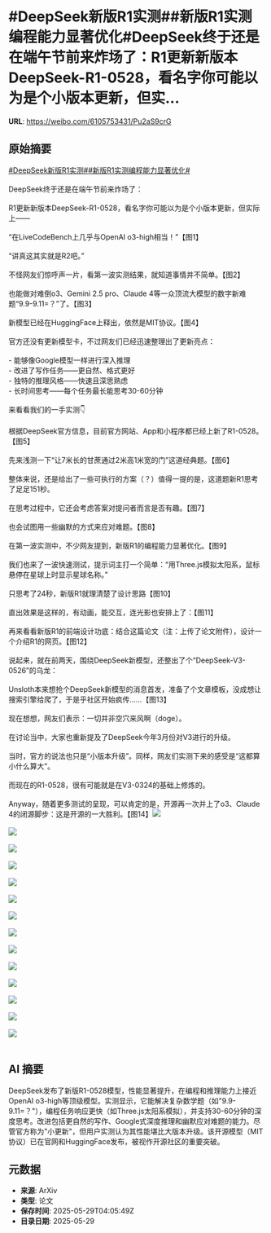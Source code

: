 # #DeepSeek新版R1实测##新版R1实测编程能力显著优化#DeepSeek终于还是在端午节前来炸场了：R1更新新版本DeepSeek-R1-0528，看名字你可能以为是个小版本更新，但实...

**URL**: https://weibo.com/6105753431/Pu2aS9crG

## 原始摘要

<a href="https://m.weibo.cn/search?containerid=231522type%3D1%26t%3D10%26q%3D%23DeepSeek%E6%96%B0%E7%89%88R1%E5%AE%9E%E6%B5%8B%23&amp;extparam=%23DeepSeek%E6%96%B0%E7%89%88R1%E5%AE%9E%E6%B5%8B%23" data-hide=""><span class="surl-text">#DeepSeek新版R1实测#</span></a><a href="https://m.weibo.cn/search?containerid=231522type%3D1%26t%3D10%26q%3D%23%E6%96%B0%E7%89%88R1%E5%AE%9E%E6%B5%8B%E7%BC%96%E7%A8%8B%E8%83%BD%E5%8A%9B%E6%98%BE%E8%91%97%E4%BC%98%E5%8C%96%23&amp;extparam=%23%E6%96%B0%E7%89%88R1%E5%AE%9E%E6%B5%8B%E7%BC%96%E7%A8%8B%E8%83%BD%E5%8A%9B%E6%98%BE%E8%91%97%E4%BC%98%E5%8C%96%23" data-hide=""><span class="surl-text">#新版R1实测编程能力显著优化#</span></a><br><br>DeepSeek终于还是在端午节前来炸场了：<br><br>R1更新新版本DeepSeek-R1-0528，看名字你可能以为是个小版本更新，但实际上——<br><br>“在LiveCodeBench上几乎与OpenAI o3-high相当！”【图1】<br><br>“讲真这其实就是R2吧。”<br><br>不怪网友们惊呼声一片，看第一波实测结果，就知道事情并不简单。【图2】<br><br>也能做对难倒o3、Gemini 2.5 pro、Claude 4等一众顶流大模型的数字新难题“9.9-9.11=？”了。【图3】<br><br>新模型已经在HuggingFace上释出，依然是MIT协议。【图4】<br><br>官方还没有更新模型卡，不过网友们已经迅速整理出了更新亮点：<br><br>- 能够像Google模型一样进行深入推理<br>- 改进了写作任务——更自然、格式更好<br>- 独特的推理风格——快速且深思熟虑<br>- 长时间思考——每个任务最长能思考30-60分钟<br><br>来看看我们的一手实测👇<br><br>根据DeepSeek官方信息，目前官方网站、App和小程序都已经上新了R1-0528。【图5】<br><br>先来浅测一下“让7米长的甘蔗通过2米高1米宽的门”这道经典题。【图6】<br><br>整体来说，还是给出了一些可执行的方案（？）值得一提的是，这道题新R1思考了足足151秒。<br><br>在思考过程中，它还会考虑答案对提问者而言是否有趣。【图7】<br><br>也会试图用一些幽默的方式来应对难题。【图8】<br><br>在第一波实测中，不少网友提到，新版R1的编程能力显著优化。【图9】<br><br>我们也来了一波快速测试，提示词主打一个简单：“用Three.js模拟太阳系，鼠标悬停在星球上时显示星球名称。”<br><br>只思考了24秒，新版R1就理清楚了设计思路【图10】<br><br>直出效果是这样的，有动画，能交互，连光影也安排上了：【图11】<br><br>再来看看新版R1的前端设计功底：结合这篇论文（注：上传了论文附件），设计一个介绍R1的网页。【图12】<br><br>说起来，就在前两天，围绕DeepSeek新模型，还整出了个“DeepSeek-V3-0526”的乌龙：<br><br>Unsloth本来想抢个DeepSeek新模型的消息首发，准备了个文章模板，没成想让搜索引擎给爬了，于是乎社区开始疯传……【图13】<br><br>现在想想，网友们表示：一切并非空穴来风啊（doge）。<br><br>在讨论当中，大家也重新提及了DeepSeek今年3月份对V3进行的升级。<br><br>当时，官方的说法也只是“小版本升级”。同样，网友们实测下来的感受是“这都算小什么算大”。<br><br>而现在的R1-0528，很有可能就是在V3-0324的基础上修炼的。<br><br>Anyway，随着更多测试的呈现，可以肯定的是，开源再一次并上了o3、Claude 4的闭源脚步：这是开源的一大胜利。【图14】<img style="" src="https://tvax4.sinaimg.cn/large/006Fd7o3gy1i1w514kwwrj30zk0p7dqu.jpg" referrerpolicy="no-referrer"><br><br><img style="" src="https://tvax3.sinaimg.cn/large/006Fd7o3gy1i1w51gd830g30u00gvkjl.gif" referrerpolicy="no-referrer"><br><br><img style="" src="https://tvax4.sinaimg.cn/large/006Fd7o3gy1i1w51ovxpvj30va0raq6s.jpg" referrerpolicy="no-referrer"><br><br><img style="" src="https://tvax2.sinaimg.cn/large/006Fd7o3gy1i1w51sol51j30zg0qi12i.jpg" referrerpolicy="no-referrer"><br><br><img style="" src="https://tvax2.sinaimg.cn/large/006Fd7o3gy1i1w522wnspj30u00c4diw.jpg" referrerpolicy="no-referrer"><br><br><img style="" src="https://tvax1.sinaimg.cn/large/006Fd7o3gy1i1w525s99sj30z21vxty1.jpg" referrerpolicy="no-referrer"><br><br><img style="" src="https://tvax3.sinaimg.cn/large/006Fd7o3gy1i1w52227yqj30v2078mzc.jpg" referrerpolicy="no-referrer"><br><br><img style="" src="https://tvax4.sinaimg.cn/large/006Fd7o3gy1i1w521vyp1j30qg074myr.jpg" referrerpolicy="no-referrer"><br><br><img style="" src="https://tvax3.sinaimg.cn/large/006Fd7o3gy1i1w5236ddjj30mq0h0q9x.jpg" referrerpolicy="no-referrer"><br><br><img style="" src="https://tvax2.sinaimg.cn/large/006Fd7o3gy1i1w522zmifj30y60d4tbz.jpg" referrerpolicy="no-referrer"><br><br><img style="" src="https://tvax2.sinaimg.cn/large/006Fd7o3gy1i1w52cv0wyg30u00ro7wi.gif" referrerpolicy="no-referrer"><br><br><img style="" src="https://tvax3.sinaimg.cn/large/006Fd7o3gy1i1w52pb0meg30u00rokjs.gif" referrerpolicy="no-referrer"><br><br><img style="" src="https://tvax3.sinaimg.cn/large/006Fd7o3gy1i1w524yudcj30zk0xsam5.jpg" referrerpolicy="no-referrer"><br><br><img style="" src="https://tvax2.sinaimg.cn/large/006Fd7o3gy1i1w523k4d2j30zk07cn1f.jpg" referrerpolicy="no-referrer"><br><br>

## AI 摘要

DeepSeek发布了新版R1-0528模型，性能显著提升，在编程和推理能力上接近OpenAI o3-high等顶级模型。实测显示，它能解决复杂数学题（如"9.9-9.11=？"），编程任务响应更快（如Three.js太阳系模拟），并支持30-60分钟的深度思考。改进包括更自然的写作、Google式深度推理和幽默应对难题的能力。尽管官方称为"小更新"，但用户实测认为其性能堪比大版本升级。该开源模型（MIT协议）已在官网和HuggingFace发布，被视作开源社区的重要突破。

## 元数据

- **来源**: ArXiv
- **类型**: 论文
- **保存时间**: 2025-05-29T04:05:49Z
- **目录日期**: 2025-05-29
